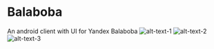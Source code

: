 # Balaboba
An android client with UI for Yandex Balaboba
![alt-text-1]("https://raw.githubusercontent.com/Deathopex/Balaboba/main/app.png") ![alt-text-2]("https://raw.githubusercontent.com/Deathopex/Balaboba/main/app-gen.png") ![alt-text-3]("https://raw.githubusercontent.com/Deathopex/Balaboba/main/app-share.png")



